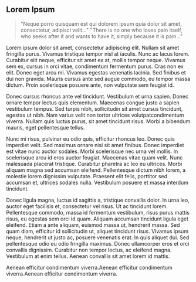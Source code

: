 ## Lorem Ipsum
>"Neque porro quisquam est qui dolorem ipsum quia dolor sit amet, consectetur, adipisci velit..."
>"There is no one who loves pain itself, who seeks after it and wants to have it, simply because it is pain..."


Lorem ipsum dolor sit amet, consectetur adipiscing elit. Nullam sit amet fringilla purus. Vivamus tristique tempor nisl at iaculis. Nunc ac lacus lorem. Curabitur elit neque, efficitur sit amet ex at, mollis tempor neque. Vivamus sem ex, cursus in orci vitae, condimentum fermentum purus. Cras non ex elit. Donec eget arcu mi. Vivamus egestas venenatis lacinia. Sed finibus et dui non gravida. Mauris cursus ante sed augue commodo, eu tempor massa dictum. Proin scelerisque posuere ante, non vulputate sem feugiat id.

Donec cursus rhoncus ante vel tincidunt. Vestibulum et urna sapien. Donec ornare tempor lectus quis elementum. Maecenas congue justo a sapien vestibulum tempus. Sed turpis nibh, sollicitudin sit amet cursus tincidunt, egestas ut nibh. Nam varius velit non tortor ultrices volutpatcondimentum viverra. Nullam quis luctus purus, sit amet tincidunt risus. Morbi a bibendum mauris, eget pellentesque tellus.


Nunc mi risus, pulvinar eu odio quis, efficitur rhoncus leo. Donec quis imperdiet velit. Sed maximus ornare nisi sit amet finibus. Donec imperdiet est vitae nunc auctor sodales. Morbi scelerisque nec urna vel mollis. In scelerisque arcu id eros auctor feugiat. Maecenas vitae quam velit. Nunc malesuada placerat tristique. Curabitur pharetra ac leo eu ultrices. Morbi aliquam magna sed accumsan eleifend. Pellentesque dictum nibh lorem, a molestie lorem dignissim vulputate. Praesent elit felis, porttitor sed accumsan et, ultrices sodales nulla. Vestibulum posuere et massa interdum tincidunt.

Donec ligula magna, luctus id sagittis a, tristique convallis dolor. In urna leo, auctor eget facilisis et, consectetur vel risus. Ut ac tincidunt lorem. Pellentesque commodo, massa id fermentum vestibulum, risus purus mattis risus, eu egestas sem orci id quam. Aliquam accumsan tincidunt ligula eget eleifend. Etiam a ante aliquam, euismod massa ut, hendrerit massa. Sed quam diam, efficitur id sollicitudin ut, aliquet tincidunt risus. Vivamus ipsum neque, hendrerit ut justo ac, posuere venenatis erat. In quis aliquet dui. Sed pellentesque odio eu odio fringilla maximus. Donec ullamcorper eros et orci convallis dignissim. Curabitur non tempor lectus, ac eleifend magna. Vestibulum at enim tellus. Aenean convallis sit amet lorem id mattis.

Aenean efficitur condimentum viverra.Aenean efficitur condimentum viverra.Aenean efficitur condimentum viverra.
